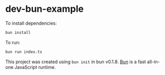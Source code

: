 # dev-bun-example

To install dependencies:

```bash
bun install
```

To run:

```bash
bun run index.ts
```

This project was created using `bun init` in bun v0.1.8. [Bun](https://bun.sh) is a fast all-in-one JavaScript runtime.
